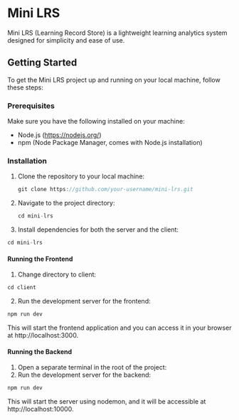 # Mini LRS

Mini LRS (Learning Record Store) is a lightweight learning analytics system designed for simplicity and ease of use.

## Getting Started

To get the Mini LRS project up and running on your local machine, follow these steps:

### Prerequisites

Make sure you have the following installed on your machine:

- Node.js (https://nodejs.org/)
- npm (Node Package Manager, comes with Node.js installation)

### Installation

1. Clone the repository to your local machine:

   ```javascript
   git clone https://github.com/your-username/mini-lrs.git
   ```

2. Navigate to the project directory:

   ```javascript
   cd mini-lrs
   ```

3. Install dependencies for both the server and the client:

  ```javascript
  cd mini-lrs
  ```

#### Running the Frontend

1. Change directory to client:

  ```javascript
  cd client
  ```

2. Run the development server for the frontend:

  ```javascript
  npm run dev
  ```

This will start the frontend application and you can access it in your browser at http://localhost:3000.

#### Running the Backend

1. Open a separate terminal in the root of the project:
2. Run the development server for the backend:

  ```javascript
  npm run dev
  ```

This will start the server using nodemon, and it will be accessible at http://localhost:10000.
